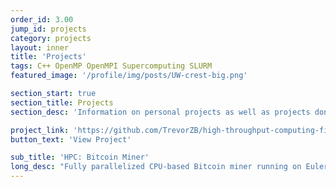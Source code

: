 ```yaml
---
order_id: 3.00
jump_id: projects
category: projects
layout: inner
title: 'Projects'
tags: C++ OpenMP OpenMPI Supercomputing SLURM
featured_image: '/profile/img/posts/UW-crest-big.png'

section_start: true
section_title: Projects
section_desc: 'Information on personal projects as well as projects done during my M.S. in Computer Sciences.'

project_link: 'https://github.com/TrevorZB/high-throughput-computing-final-project-bitcoin-miner'
button_text: 'View Project'

sub_title: 'HPC: Bitcoin Miner'
long_desc: "Fully parallelized CPU-based Bitcoin miner running on Euler: UW-Madison's super computing cluster. Utilized OpenMP as well as OpenMPI to communicate and distribute work across nodes."
---
```

